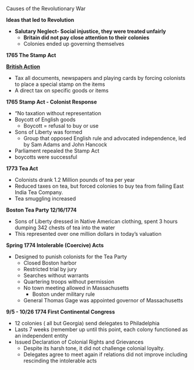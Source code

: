 <!-----

Yay, no errors, warnings, or alerts!

Conversion time: 0.528 seconds.


Using this Markdown file:

1. Paste this output into your source file.
2. See the notes and action items below regarding this conversion run.
3. Check the rendered output (headings, lists, code blocks, tables) for proper
   formatting and use a linkchecker before you publish this page.

Conversion notes:

* Docs to Markdown version 1.0β34
* Tue Aug 29 2023 06:01:08 GMT-0700 (PDT)
* Source doc: Copy of Unit 1-1Causes of the Revolutionary War
----->


Causes of the Revolutionary War

**Ideas that led to Revolution**

* **Salutary Neglect- Social injustice, they were treated unfairly**
    * **Britain did not pay close attention to their colonies**
    * Colonies ended up governing themselves 

**1765 The Stamp Act**

**<span style="text-decoration:underline;">British Action</span>**

* Tax all documents, newspapers and playing cards by forcing colonists to place a special stamp on the items
* A direct tax on specific goods or items  

**1765 Stamp Act - Colonist Response**
* “No taxation without representation
* Boycott of English goods
    * Boycott = refusal to buy or use
* Sons of Liberty was formed
    * Group that opposed English rule and advocated independence, led by Sam Adams and John Hancock
* Parliament repealed the Stamp Act
* boycotts were successful

**1773 Tea Act**
* Colonists drank 1.2 Million pounds of tea per year
* Reduced taxes on tea, but forced colonies to buy tea from failing East India Tea Company. 
* Tea smuggling increased

**Boston Tea Party 12/16/1774**
* Sons of Liberty dressed in Native American clothing, spent 3 hours dumping 342 chests of tea into the water 
* This represented over one million dollars in today’s valuation

**Spring 1774 Intolerable (Coercive) Acts**
* Designed to punish colonists for the Tea Party
    * Closed Boston harbor
    * Restricted trial by jury
    * Searches without warrants 
    * Quartering troops without permission
    * No town meeting allowed in Massachusetts
        * Boston under military rule
    * General Thomas Gage was appointed governor of Massachusetts

**9/5 - 10/26 1774 First Continental Congress**
* 12 colonies ( all but Georgia) send delegates to Philadelphia
* Lasts 7 weeks (remember up until this point, each colony functioned as an independent entity
* Issued Declaration of Colonial Rights and Grievances 
    * Despite its harsh tone, it did not challenge colonial loyalty.
    * Delegates agree to meet again if relations did not improve including rescinding the intolerable acts 